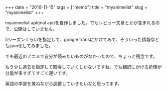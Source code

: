 +++
date = "2016-11-15"
tags =  ["memo"]
title = "myanimelist"
slug = "myanimelist"
+++

myanimelist api(mal api)を自作しました。でもレビュー文章とかが含まれるので、公開はしていません。

5シーズンくらいを指定して、google transにかけてみて、そういった情報などもjson化してみました。

でも最近のアニメで自分が読みたいものがなかったので、ちょっと残念です。

もう少し過去を指定して取得していくしかないですね。でも翻訳にかける処理が分量が多すぎてすごく遅いです。

英語の学習を兼ねながら調整していきたいなと思ってます。
		
